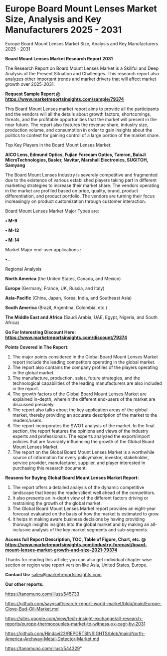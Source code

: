 # Europe Board Mount Lenses Market Size, Analysis and Key Manufacturers 2025 - 2031
Europe Board Mount Lenses Market Size, Analysis and Key Manufacturers 2025 - 2031

<strong>Board Mount Lenses Market Research Report 2031</strong>

The Research Report on Board Mount Lenses Market is a Skillful and Deep Analysis of the Present Situation and Challenges. This research report also analyzes other important trends and market drivers that will affect market growth over 2025-2031.

<strong>Request Sample Report @ <a href=https://www.marketreportsinsights.com/sample/79374>https://www.marketreportsinsights.com/sample/79374</a></strong>

This Board Mount Lenses market report aims to provide all the participants and the vendors will all the details about growth factors, shortcomings, threats, and the profitable opportunities that the market will present in the near future. The report also features the revenue share, industry size, production volume, and consumption in order to gain insights about the politics to contest for gaining control of a large portion of the market share.

Top Key Players in the Board Mount Lenses Market:

<strong>AICO Lens, Edmund Optics, Fujian Forecam Optics, Tamron, BalaJi MicroTechnologies, Basler, Navitar, Marshall Electronics, SUGITOH, Samyang</strong>

The Board Mount Lenses Industry is severely competitive and fragmented due to the existence of various established players taking part in different marketing strategies to increase their market share. The vendors operating in the market are profiled based on price, quality, brand, product differentiation, and product portfolio. The vendors are turning their focus increasingly on product customization through customer interaction.

Board Mount Lenses Market Major Types are:

<strong>• M-9

• M-12

• M-14</strong>

Market Major end-user applications :

<strong>• .</strong>

Regional Analysis

</u><strong><b>North America</b></strong> (the United States, Canada, and Mexico)

<strong><b>Europe </b></strong>(Germany, France, UK, Russia, and Italy)

<strong><b>Asia-Pacific</b></strong> (China, Japan, Korea, India, and Southeast Asia)

<strong><b>South America</b></strong> (Brazil, Argentina, Colombia, etc.)

<strong><b>The Middle East and Africa</b></strong> (Saudi Arabia, UAE, Egypt, Nigeria, and South Africa)

<strong>Go For Interesting Discount Here: <a href=https://www.marketreportsinsights.com/discount/79374>https://www.marketreportsinsights.com/discount/79374</a></strong>

<strong>Points Covered in The Report:</strong>
<ol>
  <li>The major points considered in the Global Board Mount Lenses Market report include the leading competitors operating in the global market.</li>
  <li>The report also contains the company profiles of the players operating in the global market.</li>
  <li>The manufacture, production, sales, future strategies, and the technological capabilities of the leading manufacturers are also included in the report.</li>
  <li>The growth factors of the Global Board Mount Lenses Market are explained in-depth, wherein the different end-users of the market are discussed precisely.</li>
  <li>The report also talks about the key application areas of the global market, thereby providing an accurate description of the market to the readers/users.</li>
  <li>The report incorporates the SWOT analysis of the market. In the final section, the report features the opinions and views of the industry experts and professionals. The experts analyzed the export/import policies that are favorably influencing the growth of the Global Board Mount Lenses Market.</li>
  <li>The report on the Global Board Mount Lenses Market is a worthwhile source of information for every policymaker, investor, stakeholder, service provider, manufacturer, supplier, and player interested in purchasing this research document.</li>
</ol>
<strong>Reasons for Buying Global Board Mount Lenses Market Report:</strong>

<ol>
  <li>The report offers a detailed analysis of the dynamic competitive landscape that keeps the reader/client well ahead of the competitors.</li>
  <li>It also presents an in-depth view of the different factors driving or restraining the growth of the global market.</li>
  <li>The Global Board Mount Lenses Market report provides an eight-year forecast evaluated on the basis of how the market is estimated to grow.</li>
  <li>It helps in making aware business decisions by having providing thorough insights insights into the global market and by making an all-inclusive analysis of the key market segments and sub-segments.</li>
</ol>
<strong>Access full Report Description, TOC, Table of Figure, Chart, etc. @ <a href=https://www.marketreportsinsights.com/industry-forecast/board-mount-lenses-market-growth-and-size-2021-79374>https://www.marketreportsinsights.com/industry-forecast/board-mount-lenses-market-growth-and-size-2021-79374</a></strong>


Thanks for reading this article; you can also get individual chapter wise section or region wise report version like Asia, United States, Europe.

<strong>Contact Us:</strong>
sales@marketreportsinsights.com

<strong>Our other reports:</strong>

<a href=https://tanomuno.com/illust/545733>https://tanomuno.com/illust/545733</a>

<a href=https://github.com/sayysaif/search-report-world-market/blob/main/Europe-Clove-Bud-Oil-Market.md>https://github.com/sayysaif/search-report-world-market/blob/main/Europe-Clove-Bud-Oil-Market.md</a>

<a href=https://sites.google.com/view/tech-insight-exchange/all-research-reports/europe-thermocouples-market-to-witness-xx-cagr-by-2031>https://sites.google.com/view/tech-insight-exchange/all-research-reports/europe-thermocouples-market-to-witness-xx-cagr-by-2031</a>

<a href=https://github.com/Hindavi23/REPORTSINSIGHTS/blob/main/North-America-Archway-Metal-Detector-Market.md>https://github.com/Hindavi23/REPORTSINSIGHTS/blob/main/North-America-Archway-Metal-Detector-Market.md</a>

<a href=https://tanomuno.com/illust/544329>https://tanomuno.com/illust/544329</a>"
